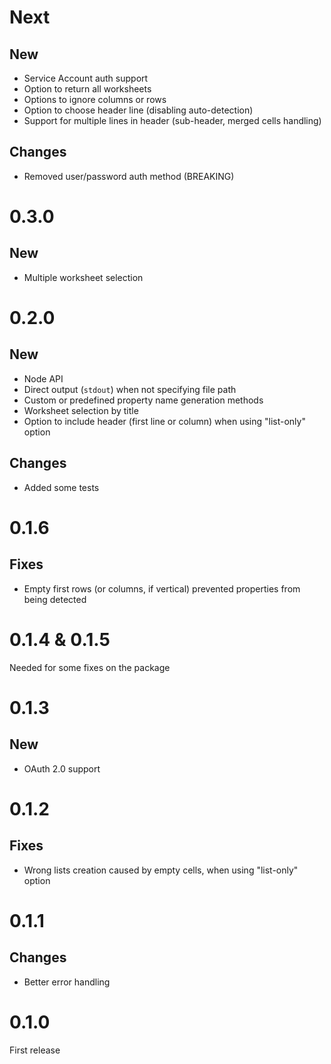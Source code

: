 # Next
## New
- Service Account auth support
- Option to return all worksheets
- Options to ignore columns or rows
- Option to choose header line (disabling auto-detection)
- Support for multiple lines in header (sub-header, merged cells handling)

## Changes
- Removed user/password auth method (BREAKING)

# 0.3.0
## New
- Multiple worksheet selection

# 0.2.0
## New
- Node API
- Direct output (`stdout`) when not specifying file path
- Custom or predefined property name generation methods
- Worksheet selection by title
- Option to include header (first line or column) when using "list-only" option

## Changes
- Added some tests

# 0.1.6
## Fixes
- Empty first rows (or columns, if vertical) prevented properties from being detected

# 0.1.4 & 0.1.5
Needed for some fixes on the package

# 0.1.3
## New
- OAuth 2.0 support

# 0.1.2
## Fixes
- Wrong lists creation caused by empty cells, when using "list-only" option

# 0.1.1
## Changes
- Better error handling

# 0.1.0
First release
